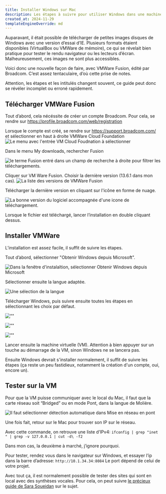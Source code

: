 ```yaml
---
title: Installer Windows sur Mac
description: Les étapes à suivre pour utiliser Windows dans une machine virtuelle avec MacOS.
created_at: 2024-11-29
templateEngineOverride: md
---
```


Auparavant, il était possible de télécharger de petites images disques de Windows avec une version d’essai d’IE. Plusieurs formats étaient disponibles (VirtualBox ou VMWare de mémoire), ce qui se révelait bien pratique pour tester le rendu navigateur ou les lecteurs d’écran. Malheureusement, ces images ne sont plus accessibles.

Voici donc une nouvelle façon de faire, avec VMWare Fusion, édité par Broadcom. C’est assez tentaculaire, d’où cette prise de notes.

Attention, les étapes et les intitulés changent souvent, ce guide peut donc se révéler incomplet ou erroné rapidement.

## Télécharger VMWare Fusion

Tout d’abord, cela nécéssite de créer un compte Broadcom. Pour cela, se rendre sur https://profile.broadcom.com/web/registration

Lorsque le compte est créé, se rendre sur https://support.broadcom.com/ et sélectionner en haut à droite VMWare Cloud Foundation
![Le menu avec l'entrée VM Cloud Foudnation à sélectionner](download-0.png)

Dans le menu My downloads, rechercher Fusion

![le terme Fusion entré dans un champ de recherche à droite pour filtrer les téléchargements.](download-3.png)

Cliquer sur VM Ware Fusion. Choisir la dernière version (13.6.1 dans mon cas).
![La liste des versions de VMWare Fusion](download-2.png)

Télécharger la dernière version en cliquant sur l'icône en forme de nuage.

![La bonne version du logiciel accompagnée d'une icone de téléchargement.](download-4.png)

Lorsque le fichier est téléchargé, lancer l’installation en double cliquant dessus.

## Installer VMWare

L’installation est assez facile, il suffit de suivre les étapes.

Tout d’abord, sélectionner "Obtenir Windows depuis Microsoft".

![Dans la fenêtre d'instalaltion, sélectionner Obtenir Windows depuis Microsoft](installer-1.png)

Sélectionner ensuite la langue adaptée.

![Une sélection de la langue](installer-2.png)

Télécharger Windows, puis suivre ensuite toutes les étapes en sélectionnant les choix par défaut.

![""](installer-3.png)

![""](installer-4.png)

![""](installer-5.png)

Lancer ensuite la machine virtuelle (VM). Attention à bien appuyer sur un touche au démarrage de la VM, sinon Windows ne se lancera pas.

Ensuite Windows devrait s'installer normalement, il suffit de suivre les étapes (ça reste un peu fastidieux, notamment la création d'un compte, oui, encore un).

## Tester sur la VM

Pour que la VM puisse communiquer avec le local du Mac, il faut que la carte réseau soit “Bridged” ou en mode Pont, dans la langue de Molière.

![Il faut sélectionner détection automatique dans Mise en réseau en pont](test-1.png)

Une fois fait, retour sur le Mac pour trouver son IP sur le réseau.

Avec cette commande, on retrouve une liste d’IPv4: `ifconfig | grep "inet " | grep -v 127.0.0.1 | cut -d\ -f2`

Dans mon cas, la deuxième à marché, j’ignore pourquoi.

Pour tester, rendez vous dans le navigateur sur Windows, et essayer l’ip dans la barre d’adresse: `http://10.1.34.34:8084` Le port dépend de celui de votre projet.

Avec tout ça, il est normalement possible de tester des sites qui sont en local avec des synthèses vocales. Pour cela, on peut suivre [le précieux guide de Sara Soueidan](https://www.sarasoueidan.com/blog/testing-environment-setup/#download-nvda-screen-reader-on-windows) sur le sujet.
